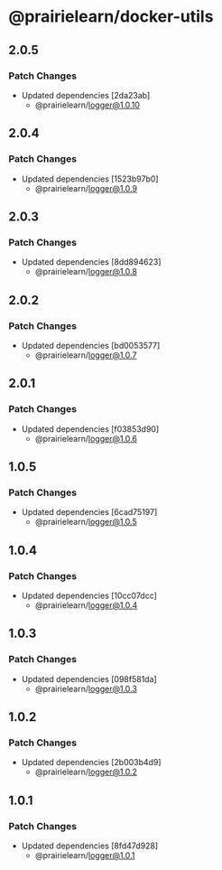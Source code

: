 # @prairielearn/docker-utils

## 2.0.5

### Patch Changes

- Updated dependencies [2da23ab]
  - @prairielearn/logger@1.0.10

## 2.0.4

### Patch Changes

- Updated dependencies [1523b97b0]
  - @prairielearn/logger@1.0.9

## 2.0.3

### Patch Changes

- Updated dependencies [8dd894623]
  - @prairielearn/logger@1.0.8

## 2.0.2

### Patch Changes

- Updated dependencies [bd0053577]
  - @prairielearn/logger@1.0.7

## 2.0.1

### Patch Changes

- Updated dependencies [f03853d90]
  - @prairielearn/logger@1.0.6

## 1.0.5

### Patch Changes

- Updated dependencies [6cad75197]
  - @prairielearn/logger@1.0.5

## 1.0.4

### Patch Changes

- Updated dependencies [10cc07dcc]
  - @prairielearn/logger@1.0.4

## 1.0.3

### Patch Changes

- Updated dependencies [098f581da]
  - @prairielearn/logger@1.0.3

## 1.0.2

### Patch Changes

- Updated dependencies [2b003b4d9]
  - @prairielearn/logger@1.0.2

## 1.0.1

### Patch Changes

- Updated dependencies [8fd47d928]
  - @prairielearn/logger@1.0.1
